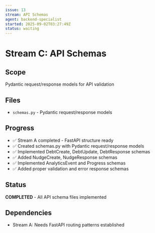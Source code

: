 ```yaml
---
issue: 13
stream: API Schemas
agent: backend-specialist
started: 2025-09-02T03:27:49Z
status: waiting
---
```


# Stream C: API Schemas

## Scope
Pydantic request/response models for API validation

## Files
- `schemas.py` - Pydantic request/response models

## Progress
- ✅ Stream A completed - FastAPI structure ready
- ✅ Created schemas.py with Pydantic request/response models
- ✅ Implemented DebtCreate, DebtUpdate, DebtResponse schemas
- ✅ Added NudgeCreate, NudgeResponse schemas
- ✅ Implemented AnalyticsEvent and Progress schemas
- ✅ Added proper validation and error response schemas

## Status
**COMPLETED** - All API schema files implemented

## Dependencies
- Stream A: Needs FastAPI routing patterns established

